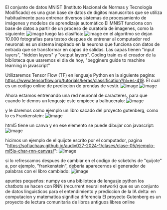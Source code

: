 El conjunto de datos MNIST (Instituto Nacional de Normas y Tecnología Modificado) es una gran base de datos de dígitos manuscritos que se utiliza habitualmente para entrenar diversos sistemas de procesamiento de imágenes y modelos de aprendizaje automático
El MNIST funciona con base de datos a partir de un proceso de curatoria de imagenes, como la siguiente: 
![image](https://github.com/sofiachaav/audiv027-2024-1/assets/129554344/c1047226-aac6-48ec-a567-ddfe512084c0)
luego las clasifica:
![image](https://github.com/sofiachaav/audiv027-2024-1/assets/129554344/8d08b6dd-697b-4039-8608-1a294006c876)
en el algoritmo se dejan 10.000 fotografias para testeo despues de entrenar al computador
red neuronal: es un sistema inspirado en la neurona que funciona con datos de entrada que se transformar en capas de salidas. Las capas tienen "input layers", "hidden layers" y "output layers". Coding train es el creador de la biblioteca que usaremos el dia de hoy, "begginers guide to machine learning in javascript" 

Utilizaremos Tensor Flow (TF) en lenguaje Python en la siguiente pagina: https://www.tensorflow.org/tutorials/keras/classification?hl=es-419. El cual es un codigo online de prediccion de prendas de vestir.
![image](https://github.com/sofiachaav/audiv027-2024-1/assets/129554344/7c7aa5fa-3793-41c1-9fed-7e2b338da118)
![image](https://github.com/sofiachaav/audiv027-2024-1/assets/129554344/e3f18aeb-82c6-43bc-aded-7c8a264e4cf6)

Ahora estamos entrenando una red neuronal de caracteres, para que cuando le demos un lengusje este empiece a balbuceralo:
![image](https://github.com/sofiachaav/audiv027-2024-1/assets/129554344/7c5f6774-fb60-434a-819f-5dde37514075)

y le daremos como ejemplo un libro sacado del proyecto gutenberg, como lo es Frankenstein:
![image](https://github.com/sofiachaav/audiv027-2024-1/assets/129554344/dee3820d-846d-47f9-804b-0393fd804775)

html5 tiene un canva y en ese elemento se puede dibujar con javascript:
![image](https://github.com/sofiachaav/audiv027-2024-1/assets/129554344/eba44add-17cc-4315-9de9-0e04ddb92fe5)

hicimos un ejemplo de el quijote escrito por el computador, pagina "https://sofiachaav.github.io/audiv027-2024-1/clases/clase-05/ejemplo-ml5js-char-rnn-canvas/":
![image](https://github.com/sofiachaav/audiv027-2024-1/assets/129554344/285d3551-52b3-4daf-ba86-7a62858c6949)

si lo refrescamos despues de cambiar en el codigo de scketchs de "quijote" a, por ejemplo, "frankenstein", deberia aparecernos el generador de palabras con el libro cambiado:
![image](https://github.com/sofiachaav/audiv027-2024-1/assets/129554344/f11e33a1-847e-4537-a7ea-13635de113ed)


apuntes pequeños:
numpy es una biblioteca de lengusje python
los chatbots se hacen con RNN (recurrent neural network) que es un conjunto de datos linguisticos para el entendimiento y prediccion de la IA
delta: en computacion y matematica significa diferencia
El proyecto Gutenberg es un proyecto de lectura comunitaria de libros antiguos libres online
